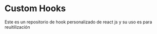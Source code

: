 # Custom Hooks

Este es un repositorio de hook personalizado de react js y su uso es para reuitilización